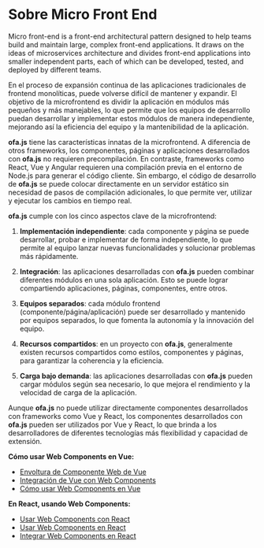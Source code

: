 # Sobre Micro Front End

Micro front-end is a front-end architectural pattern designed to help teams build and maintain large, complex front-end applications. It draws on the ideas of microservices architecture and divides front-end applications into smaller independent parts, each of which can be developed, tested, and deployed by different teams.

En el proceso de expansión continua de las aplicaciones tradicionales de frontend monolíticas, puede volverse difícil de mantener y expandir. El objetivo de la microfrontend es dividir la aplicación en módulos más pequeños y más manejables, lo que permite que los equipos de desarrollo puedan desarrollar y implementar estos módulos de manera independiente, mejorando así la eficiencia del equipo y la mantenibilidad de la aplicación.

**ofa.js** tiene las características innatas de la microfrontend. A diferencia de otros frameworks, los componentes, páginas y aplicaciones desarrollados con **ofa.js** no requieren precompilación. En contraste, frameworks como React, Vue y Angular requieren una compilación previa en el entorno de Node.js para generar el código cliente. Sin embargo, el código de desarrollo de **ofa.js** se puede colocar directamente en un servidor estático sin necesidad de pasos de compilación adicionales, lo que permite ver, utilizar y ejecutar los cambios en tiempo real.

**ofa.js** cumple con los cinco aspectos clave de la microfrontend:

1. **Implementación independiente**: cada componente y página se puede desarrollar, probar e implementar de forma independiente, lo que permite al equipo lanzar nuevas funcionalidades y solucionar problemas más rápidamente.

2. **Integración**: las aplicaciones desarrolladas con **ofa.js** pueden combinar diferentes módulos en una sola aplicación. Esto se puede lograr compartiendo aplicaciones, páginas, componentes, entre otros.

3. **Equipos separados**: cada módulo frontend (componente/página/aplicación) puede ser desarrollado y mantenido por equipos separados, lo que fomenta la autonomía y la innovación del equipo.

4. **Recursos compartidos**: en un proyecto con **ofa.js**, generalmente existen recursos compartidos como estilos, componentes y páginas, para garantizar la coherencia y la eficiencia.

5. **Carga bajo demanda**: las aplicaciones desarrolladas con **ofa.js** pueden cargar módulos según sea necesario, lo que mejora el rendimiento y la velocidad de carga de la aplicación.

Aunque **ofa.js** no puede utilizar directamente componentes desarrollados con frameworks como Vue y React, los componentes desarrollados con **ofa.js** pueden ser utilizados por Vue y React, lo que brinda a los desarrolladores de diferentes tecnologías más flexibilidad y capacidad de extensión.

**Cómo usar Web Components en Vue:**
- [Envoltura de Componente Web de Vue](https://github.com/vuejs/vue-web-component-wrapper)
- [Integración de Vue con Web Components](https://vuejs.org/v2/cookbook/packaging-sfc-for-npm.html#Using-with-vue-custom-element)
- [Cómo usar Web Components en Vue](https://www.robinwieruch.de/vue-web-components)

**En React, usando Web Components:**
- [Usar Web Components con React](https://reactjs.org/docs/web-components.html)
- [Usar Web Components en React](https://alligator.io/react/using-web-components-in-react/)
- [Integrar Web Components en React](https://blog.bitsrc.io/integrating-web-components-in-react-17a52a6a28e4)

